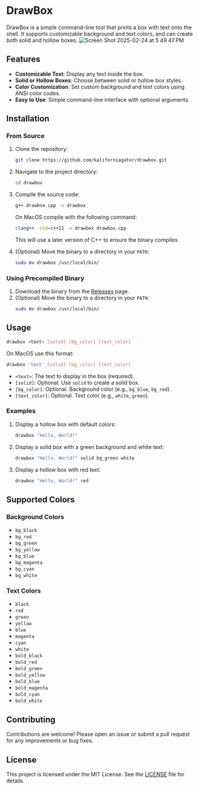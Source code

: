# DrawBox

DrawBox is a simple command-line tool that prints a box with text onto the shell. It supports customizable background and text colors, and can create both solid and hollow boxes.
![Screen Shot 2025-02-24 at 5 49 47 PM](https://github.com/user-attachments/assets/11ac9114-f86b-4d7b-9c61-29463f04b6b1)

## Features

- **Customizable Text**: Display any text inside the box.
- **Solid or Hollow Boxes**: Choose between solid or hollow box styles.
- **Color Customization**: Set custom background and text colors using ANSI color codes.
- **Easy to Use**: Simple command-line interface with optional arguments.

## Installation

### From Source

1. Clone the repository:
   ```bash
   git clone https://github.com/kaliforniagator/drawbox.git
   ```
2. Navigate to the project directory:
   ```bash
   cd drawbox
   ```
3. Compile the source code:
   ```bash
   g++ drawbox.cpp -o drawbox
   ```
   On MacOS compile with the following command:
   ```bash
   clang++ -std=c++11 -o drawbox drawbox.cpp
   ```
   This will use a later version of C++ to ensure the binary compiles.
   
5. (Optional) Move the binary to a directory in your `PATH`:
   ```bash
   sudo mv drawbox /usr/local/bin/
   ```

### Using Precompiled Binary

1. Download the binary from the [Releases](https://github.com/kaliforniagator/drawbox/releases) page.
2. (Optional) Move the binary to a directory in your `PATH`:
   ```bash
   sudo mv drawbox /usr/local/bin/
   ```

## Usage

```bash
drawbox <text> [solid] [bg_color] [text_color]
```
On MacOS use this format:
```bash
drawbox 'text' [solid] [bg_color] [text_color]
```

- `<text>`: The text to display in the box (required).
- `[solid]`: Optional. Use `solid` to create a solid box.
- `[bg_color]`: Optional. Background color (e.g., `bg_blue`, `bg_red`).
- `[text_color]`: Optional. Text color (e.g., `white`, `green`).

### Examples

1. Display a hollow box with default colors:
   ```bash
   drawbox "Hello, World!"
   ```

2. Display a solid box with a green background and white text:
   ```bash
   drawbox "Hello, World!" solid bg_green white
   ```

3. Display a hollow box with red text:
   ```bash
   drawbox "Hello, World!" red
   ```

## Supported Colors

### Background Colors

- `bg_black`
- `bg_red`
- `bg_green`
- `bg_yellow`
- `bg_blue`
- `bg_magenta`
- `bg_cyan`
- `bg_white`

### Text Colors

- `black`
- `red`
- `green`
- `yellow`
- `blue`
- `magenta`
- `cyan`
- `white`
- `bold_black`
- `bold_red`
- `bold_green`
- `bold_yellow`
- `bold_blue`
- `bold_magenta`
- `bold_cyan`
- `bold_white`

## Contributing

Contributions are welcome! Please open an issue or submit a pull request for any improvements or bug fixes.

## License

This project is licensed under the MIT License. See the [LICENSE](LICENSE) file for details.
